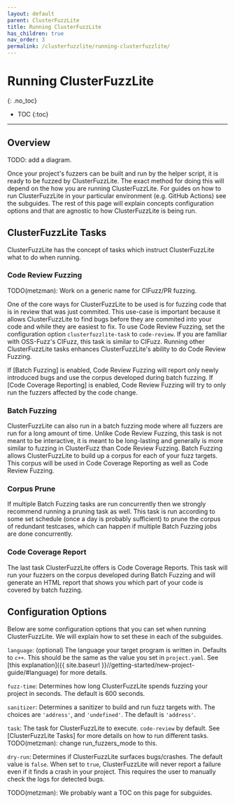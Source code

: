 ```yaml
---
layout: default
parent: ClusterFuzzLite
title: Running ClusterFuzzLite
has_children: true
nav_order: 3
permalink: /clusterfuzzlite/running-clusterfuzzlite/
---
```

# Running ClusterFuzzLite
{: .no_toc}

- TOC
{:toc}
---

## Overview
TODO: add a diagram.

Once your project's fuzzers can be built and run by the helper script, it is
ready to be fuzzed by ClusterFuzzLite.
The exact method for doing this will depend on the how you are running
ClusterFuzzLite. For guides on how to run ClusterFuzzLite in your particular
environment (e.g. GitHub Actions) see the subguides.
The rest of this page will explain concepts configuration options and that are
agnostic to how ClusterFuzzLite is being run.

## ClusterFuzzLite Tasks

ClusterFuzzLite has the concept of tasks which instruct ClusterFuzzLite what to
do when running.

### Code Review Fuzzing

TODO(metzman): Work on a generic name for CIFuzz/PR fuzzing.

One of the core ways for ClusterFuzzLite to be used is for fuzzing code that is
in review that was just commited.
This use-case is important because it allows ClusterFuzzLite to find bugs before
they are commited into your code and while they are easiest to fix.
To use Code Review Fuzzing, set the configuration option `clusterfuzzlite-task`
to `code-review`.
If you are familiar with OSS-Fuzz's CIFuzz, this task is similar to CIFuzz.
Running other ClusterFuzzLite tasks enhances ClusterFuzzLite's ability to do
Code Review Fuzzing.

If [Batch Fuzzing] is enabled, Code Review Fuzzing will report only newly
introduced bugs and use the corpus developed during batch fuzzing.
If [Code Coverage Reporting] is enabled, Code Review Fuzzing will try to only
run the fuzzers affected by the code change.

### Batch Fuzzing

ClusterFuzzLite can also run in a batch fuzzing mode where all fuzzers are run
for a long amount of time. Unlike Code Review Fuzzing, this task is not meant to
be interactive, it is meant to be long-lasting and generally is more similar to
fuzzing in ClusterFuzz than Code Review Fuzzing. Batch Fuzzing allows
ClusterFuzzLite to build up a corpus for each of your fuzz targets. This corpus
will be used in Code Coverage Reporting as well as Code Review Fuzzing.

### Corpus Prune

If multiple Batch Fuzzing tasks are run concurrently then we strongly recommend
running a pruning task as well. This task is run according to some set schedule
(once a day is probably sufficient) to prune the corpus of redundant testcases,
which can happen if multiple Batch Fuzzing jobs are done concurrently.

### Code Coverage Report

The last task ClusterFuzzLite offers is Code Coverage Reports. This task will
run your fuzzers on the corpus developed during Batch Fuzzing and will generate
an HTML report that shows you which part of your code is covered by batch
fuzzing.

## Configuration Options

Below are some configuration options that you can set when running
ClusterFuzzLite.
We will explain how to set these in each of the subguides.

`language`: (optional) The language your target program is written in. Defaults
to `c++`. This should be the same as the value you set in `project.yaml`. See
[this explanation]({{ site.baseurl }}//getting-started/new-project-guide/#language)
for more details.

`fuzz-time`: Determines how long ClusterFuzzLite spends fuzzing your project in
seconds. The default is 600 seconds.

`sanitizer`: Determines a sanitizer to build and run fuzz targets with. The
choices are `'address'`, and `'undefined'`. The default is `'address'`.

`task`: The task for ClusterFuzzLite to execute. `code-review`
by default. See [ClusterFuzzLite Tasks] for more details on how to run different
tasks.
TODO(metzman): change run_fuzzers_mode to this.

`dry-run`: Determines if ClusterFuzzLite surfaces bugs/crashes. The default
value is `false`. When set to `true`, ClusterFuzzLite will never report a
failure even if it finds a crash in your project. This requires the user to
manually check the logs for detected bugs.

TODO(metzman): We probably want a TOC on this page for subguides.
